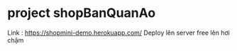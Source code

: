 # project  shopBanQuanAo
Link : https://shopmini-demo.herokuapp.com/
Deploy lên server free lên hơi chậm 
